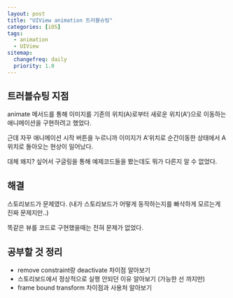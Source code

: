 ```yaml
---
layout: post
title: "UIView animation 트러블슈팅"
categories: [iOS]
tags: 
  - animation
  - UIView
sitemap:
  changefreq: daily
  priority: 1.0
---
```


## 트러블슈팅 지점

animate 메서드를 통해 이미지를 기존의 위치(A)로부터 새로운 위치(A')으로 이동하는 애니메이션을 구현하려고 했었다.

근데 자꾸 애니메이션 시작 버튼을 누르니까 이미지가 A'위치로 순간이동한 상태에서 A위치로 돌아오는 현상이 일어났다.

대체 왜지? 싶어서 구글링을 통해 예제코드들을 봤는데도 뭐가 다른지 알 수 없었다.



## 해결

스토리보드가 문제였다. (내가 스토리보드가 어떻게 동작하는지를 빠삭하게 모르는게 진짜 문제지만..)

똑같은 뷰를 코드로 구현했을때는 전혀 문제가 없었다.



## 공부할 것 정리

- remove constraint랑 deactivate 차이점 알아보기
- 스토리보드에서 정상적으로 실행 안되던 이유 알아보기 (가능한 선 까지만)
- frame bound transform 차이점과 사용처 알아보기